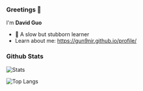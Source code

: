 ### Greetings 👋

I'm **David Guo**

- :blue_book: A slow but stubborn learner
- Learn about me: https://gun9nir.github.io/profile/

### Github Stats

![Stats](https://github-readme-stats.vercel.app/api?username=Gun9niR&count_private=true&show_icons=true&theme=vue-dark&hide_title=true)

![Top Langs](https://github-readme-stats.vercel.app/api/top-langs/?username=Gun9niR&theme=vue-dark)
